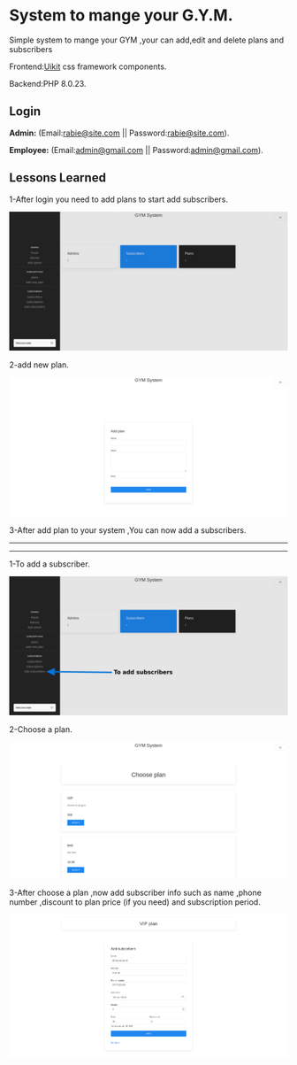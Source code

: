 
# System to mange your G.Y.M.



Simple system to mange your GYM ,your can add,edit and delete plans and subscribers

Frontend:[Uikit](https://getuikit.com/) css framework components.

Backend:PHP 8.0.23.
## Login

**Admin:** (Email:rabie@site.com || Password:rabie@site.com).

**Employee:** (Email:admin@gmail.com || Password:admin@gmail.com).




## Lessons Learned

1-After login you need to add plans to start add subscribers.






![App Screenshot](https://github.com/Rabie-s/php-gym-system/blob/main/screenShots/panel.png?raw=true)

2-add new plan.

![App Screenshot](https://github.com/Rabie-s/php-gym-system/blob/main/screenShots/add-new-plan.png?raw=true)

3-After add plan to your system ,You can now add a subscribers.
__________________________________________________________________
__________________________________________________________________
1-To add a subscriber.

![App Screenshot](https://github.com/Rabie-s/php-gym-system/blob/main/screenShots/panel2.png?raw=true)

2-Choose a plan.

![App Screenshot](https://github.com/Rabie-s/php-gym-system/blob/main/screenShots/add-new-subscriber-choose-plan.png?raw=true)

3-After choose a plan ,now add subscriber info such as name ,phone number ,discount to plan price (if you need) and subscription period.

![App Screenshot](https://github.com/Rabie-s/php-gym-system/blob/main/screenShots/add-new-subscribe-2.png?raw=true)
